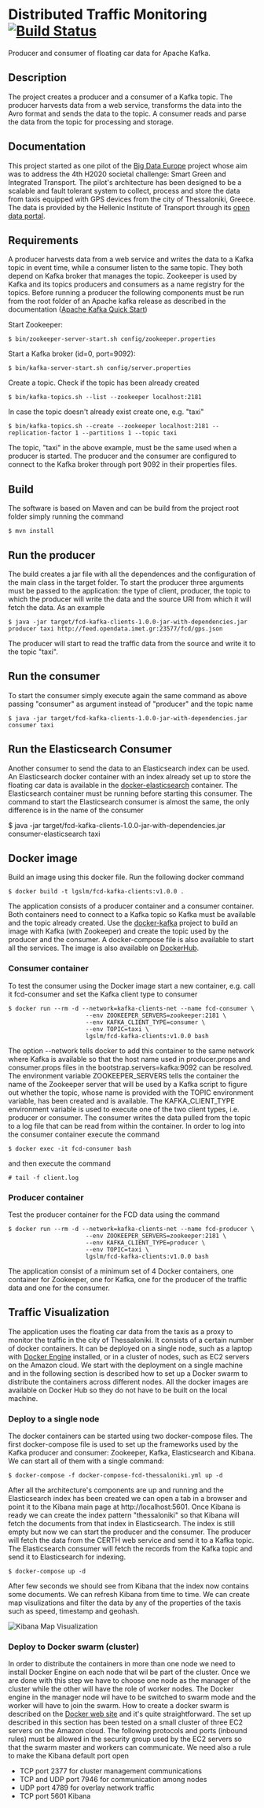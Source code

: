 Distributed Traffic Monitoring [![Build Status](https://travis-ci.org/big-data-europe/pilot-sc4-kafka-producer.svg?branch=master)](https://travis-ci.org/big-data-europe/pilot-sc4-kafka-producer)
==============================
Producer and consumer of floating car data for Apache Kafka. 

## Description
The project creates a producer and a consumer of a Kafka topic. The producer harvests data from a web service, transforms the data into the Avro format and sends the data 
to the topic. A consumer reads and parse the data from the topic for processing and storage.

## Documentation 
This project started as one pilot of the [Big Data Europe](https://www.big-data-europe.eu/) project whose aim was to address the 4th H2020 societal challenge: Smart Green 
and Integrated Transport. The pilot's architecture has been designed to be a scalable and fault tolerant system to collect, process and store the data from taxis equipped 
with GPS devices from the city of Thessaloniki, Greece. The data is provided by the Hellenic Institute of Transport through its [open data portal](http://opendata.imet.gr/dataset/fcd-gps).

## Requirements 
A producer harvests data from a web service and writes the data to a Kafka topic in event time, while a consumer listen to the same topic. They both depend on Kafka broker 
that manages the topic. Zookeeper is used by Kafka and its topics producers and consumers as a name registry for the topics. Before running a producer the following components 
must be run from the root folder of an Apache kafka release as described in the documentation ([Apache Kafka Quick Start](http://kafka.apache.org/documentation.html#quickstart))

Start Zookeeper:    

    $ bin/zookeeper-server-start.sh config/zookeeper.properties

Start a Kafka broker (id=0, port=9092):        

    $ bin/kafka-server-start.sh config/server.properties

Create  a topic. Check if the topic has been already created

    $ bin/kafka-topics.sh --list --zookeeper localhost:2181
    
In case the topic doesn't already exist create one, e.g. "taxi"      

    $ bin/kafka-topics.sh --create --zookeeper localhost:2181 --replication-factor 1 --partitions 1 --topic taxi

The topic, "taxi" in the above example, must be the same used when a producer is started. The producer and the consumer are configured to connect to the Kafka broker
through port 9092 in their properties files. 
 
## Build 
The software is based on Maven and can be build from the project root folder simply running the command

    $ mvn install

## Run the producer 
The build creates a jar file with all the dependences and the configuration of the main class in the target folder. 
To start the producer three arguments must be passed to the application: the type of client, producer, the topic to which
the producer will write the data and the source URI from which it will fetch the data. As an example

    $ java -jar target/fcd-kafka-clients-1.0.0-jar-with-dependencies.jar producer taxi http://feed.opendata.imet.gr:23577/fcd/gps.json

The producer will start to read the traffic data from the source and write it to the topic "taxi". 

## Run the consumer
To start the consumer simply execute again the same command as above passing "consumer" as argument instead of "producer" and the topic name

    $ java -jar target/fcd-kafka-clients-1.0.0-jar-with-dependencies.jar consumer taxi

## Run the Elasticsearch Consumer
Another consumer to send the data to an Elasticsearch index can be used. An Elasticsearch docker container with an index already set up to store
the floating car data is available in the [docker-elasticsearch](https://github.com/luigiselmi/docker-elasticsearch) container. The Elasticsearch container 
must be running before starting this consumer. The command to start the Elasticsearch consumer is almost the same, the only difference is in the name of the 
consumer

   $ java -jar target/fcd-kafka-clients-1.0.0-jar-with-dependencies.jar consumer-elasticsearch taxi 

## Docker image
Build an image using this docker file. Run the following docker command

    $ docker build -t lgslm/fcd-kafka-clients:v1.0.0 .

The application consists of a producer container and a consumer container. Both containers need to connect to a Kafka topic so Kafka must be available and the topic
already created. Use the [docker-kafka](https://github.com/luigiselmi/docker-kafka) project to build an image with Kafka (with Zookeeper) and create the topic used by the 
producer and the consumer. A docker-compose file is also available to start all the services. The image is also available on [DockerHub](https://hub.docker.com/repository/docker/lgslm/kafka).
 
### Consumer container
To test the consumer using the Docker image start a new container, e.g. call it fcd-consumer  and set the Kafka client type to consumer

    $ docker run --rm -d --network=kafka-clients-net --name fcd-consumer \
                          --env ZOOKEEPER_SERVERS=zookeeper:2181 \
                          --env KAFKA_CLIENT_TYPE=consumer \
                          --env TOPIC=taxi \
                          lgslm/fcd-kafka-clients:v1.0.0 bash

The option --network tells docker to add this container to the same network where Kafka is available so that the host name used in producer.props and consumer.props files
in the bootstrap.servers=kafka:9092 can be resolved. The environment variable ZOOKEEPER_SERVERS tells the container the name of the Zookeeper server that
will be used by a Kafka script to figure out whether the topic, whose name is provided with the TOPIC environment variable, has been created and is available. 
The KAFKA_CLIENT_TYPE environment variable is used to execute one of the two client types, i.e. producer or consumer. The consumer writes the data pulled from the topic to a 
log file that can be read from within the container. In order to log into the consumer container execute the command

    $ docker exec -it fcd-consumer bash

and then execute the command

    # tail -f client.log


### Producer container
Test the producer container for the FCD data using the command

    $ docker run --rm -d --network=kafka-clients-net --name fcd-producer \
                          --env ZOOKEEPER_SERVERS=zookeeper:2181 \
                          --env KAFKA_CLIENT_TYPE=producer \
                          --env TOPIC=taxi \
                          lgslm/fcd-kafka-clients:v1.0.0 bash

The application consist of a minimum set of 4 Docker containers, one container for Zookeeper, one for Kafka, one for the producer of the traffic data and one for the consumer.

## Traffic Visualization
The application uses the floating car data from the taxis as a proxy to monitor the traffic in the city of Thessaloniki. It consists of a certain number of docker containers.
It can be deployed on a single node, such as a laptop with [Docker Engine](https://docs.docker.com/engine/install/ubuntu/) installed, or in a cluster of nodes, such as EC2 servers on the Amazon cloud. We start with the deployment on a single 
machine and in the following section is described how to set up a Docker swarm to distribute the containers across different nodes. All the docker images are available on Docker Hub
so they do not have to be built on the local machine.

### Deploy to a single node 
The docker containers can be started using two docker-compose files. The first docker-compose file is used to set up the frameworks used by the Kafka producer and consumer:
Zookeeper, Kafka, Elasticsearch and Kibana. We can start all of them with a single command:

    $ docker-compose -f docker-compose-fcd-thessaloniki.yml up -d

After all the architecture's components are up and running and the Elasticsearch index has been created we can open a tab in a browser and point it to the Kibana main page at http://localhost:5601. 
Once Kibana is ready we can create the index pattern "thessaloniki" so that Kibana will fetch the documents from that index in Elasticsearch. The index is still empty but now we can
start the producer and the consumer. The producer will fetch the data from the CERTH web service and send it to a Kafka topic. The Elasticsearch consumer will fetch the records from 
the Kafka topic and send it to Elasticsearch for indexing.

    $ docker-compose up -d

After few seconds we should see from Kibana that the index now contains some documents. We can refresh Kibana from time to time. We can create map visulizations and filter the data by any of 
the properties of the taxis such as speed, timestamp and geohash.

![Kibana Map Visualization](/images/thessaloniki-20210224.png)

### Deploy to Docker swarm (cluster)
In order to distribute the containers in more than one node we need to install Docker Engine on each node that wil be part of the cluster. Once we are done with this step we have to choose one
node as the manager of the cluster while the other will have the role of worker nodes. The Docker engine in the manager node wil have to be switched to swarm mode and the worker will have to 
join the swarm. How to create a docker swarm is described on the [Docker web site](https://docs.docker.com/engine/swarm/) and it's quite straightforward. The set up described in this section
has been tested on a small cluster of three EC2 servers on the Amazon cloud. The following protocols and ports (inbound rules) must be allowed in the security group used by the EC2 servers so 
that the swarm master and workers can communicate. We need also a rule to make the Kibana default port open

* TCP port 2377 for cluster management communications
* TCP and UDP port 7946 for communication among nodes
* UDP port 4789 for overlay network traffic
* TCP port 5601 Kibana
